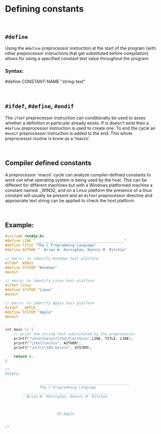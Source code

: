 # Defining constants

<br>

## `#define`

Using the `#define` preprocessor instruction at the start of the program (with other preprocessor instructions that get substituted before compilation) allows for using a specified constant text value throughout the program:

### Syntax:

#define CONSTANT-NAME "string-text"

<br>

## `#ifdef`, `#define`, `#endif`

The `ifdef` preprocessor instruction can conditionally be used to asses whether a definition in particular already exists. If is doesn't exist then a `#define` preprocessor instruction is used to create one. To end the cycle an `#endif` preprocessor instruction is added to the end. This whole preprocessor routine is know as a 'macro'.

<br>

## Compiler defined constants

A preprocessor 'macro' cycle can analyze compiler-defined constants to work out what operating system is being used by the host. This can be different for different machines but with a Windows platformed machine a constant named: _WIN32, and on a Linux platform the presence of a linux constant will usually be present and an `#ifdef` preprocessor directive and appropriate text string can be applied to check the host platform.

<br>

## Example:

```C
#include <stdio.h>
#define LINE "_________________________________________"
#define TITLE "The C Programming Language"
#define AUTHOR "  Brian W. Kernighan; Dennis M. Ritchie"

// macro: to identify Windows host platform
#ifdef _WIN32
#define SYSTEM "Windows"
#endif

// macro: to identify Linux host platform
#ifdef linux
#define SYSTEM "Linux"
#endif

// macro: to identify Apple host platform
#ifdef __APPLE__
#define SYSTEM "Apple"
#endif


int main () {
	// print the string-text substituted by the preprocessor
	printf("\n\n\t%s\n\t\t%s\t\n\t%s\n",LINE, TITLE, LINE);
	printf("\t%s\t\n\n\n", AUTHOR);
	printf("\n\t\t\tOS:%s\n\n", SYSTEM);

	return 0;
}

/*
PRINTS:

                _________________________________________
                The C Programming Language
        _________________________________________
          Brian W. Kernighan; Dennis M. Ritchie



                        OS:Apple

					
/*
```







